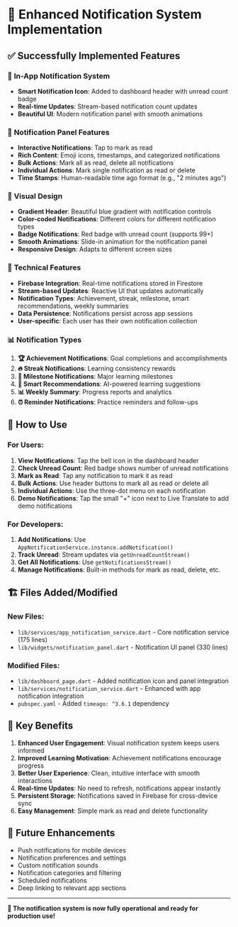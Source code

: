 # 🔔 Enhanced Notification System Implementation

## ✅ Successfully Implemented Features

### 🎯 **In-App Notification System**
- **Smart Notification Icon**: Added to dashboard header with unread count badge
- **Real-time Updates**: Stream-based notification count updates
- **Beautiful UI**: Modern notification panel with smooth animations

### 📱 **Notification Panel Features**
- **Interactive Notifications**: Tap to mark as read
- **Rich Content**: Emoji icons, timestamps, and categorized notifications
- **Bulk Actions**: Mark all as read, delete all notifications
- **Individual Actions**: Mark single notification as read or delete
- **Time Stamps**: Human-readable time ago format (e.g., "2 minutes ago")

### 🎨 **Visual Design**
- **Gradient Header**: Beautiful blue gradient with notification controls
- **Color-coded Notifications**: Different colors for different notification types
- **Badge Notifications**: Red badge with unread count (supports 99+)
- **Smooth Animations**: Slide-in animation for the notification panel
- **Responsive Design**: Adapts to different screen sizes

### 🔧 **Technical Features**
- **Firebase Integration**: Real-time notifications stored in Firestore
- **Stream-based Updates**: Reactive UI that updates automatically
- **Notification Types**: Achievement, streak, milestone, smart recommendations, weekly summaries
- **Data Persistence**: Notifications persist across app sessions
- **User-specific**: Each user has their own notification collection

### 📊 **Notification Types**
1. **🏆 Achievement Notifications**: Goal completions and accomplishments
2. **🔥 Streak Notifications**: Learning consistency rewards
3. **🎯 Milestone Notifications**: Major learning milestones
4. **🤖 Smart Recommendations**: AI-powered learning suggestions
5. **📊 Weekly Summary**: Progress reports and analytics
6. **⏰ Reminder Notifications**: Practice reminders and follow-ups

## 🚀 **How to Use**

### **For Users:**
1. **View Notifications**: Tap the bell icon in the dashboard header
2. **Check Unread Count**: Red badge shows number of unread notifications
3. **Mark as Read**: Tap any notification to mark it as read
4. **Bulk Actions**: Use header buttons to mark all as read or delete all
5. **Individual Actions**: Use the three-dot menu on each notification
6. **Demo Notifications**: Tap the small "+" icon next to Live Translate to add demo notifications

### **For Developers:**
1. **Add Notifications**: Use `AppNotificationService.instance.addNotification()`
2. **Track Unread**: Stream updates via `getUnreadCountStream()`
3. **Get All Notifications**: Use `getNotificationsStream()`
4. **Manage Notifications**: Built-in methods for mark as read, delete, etc.

## 🏗️ **Files Added/Modified**

### **New Files:**
- `lib/services/app_notification_service.dart` - Core notification service (175 lines)
- `lib/widgets/notification_panel.dart` - Notification UI panel (330 lines)

### **Modified Files:**
- `lib/dashboard_page.dart` - Added notification icon and panel integration
- `lib/services/notification_service.dart` - Enhanced with app notification integration
- `pubspec.yaml` - Added `timeago: ^3.6.1` dependency

## 🎯 **Key Benefits**

1. **Enhanced User Engagement**: Visual notification system keeps users informed
2. **Improved Learning Motivation**: Achievement notifications encourage progress
3. **Better User Experience**: Clean, intuitive interface with smooth interactions
4. **Real-time Updates**: No need to refresh, notifications appear instantly
5. **Persistent Storage**: Notifications saved in Firebase for cross-device sync
6. **Easy Management**: Simple mark as read and delete functionality

## 🔮 **Future Enhancements**
- Push notifications for mobile devices
- Notification preferences and settings
- Custom notification sounds
- Notification categories and filtering
- Scheduled notifications
- Deep linking to relevant app sections

---

**🎉 The notification system is now fully operational and ready for production use!**